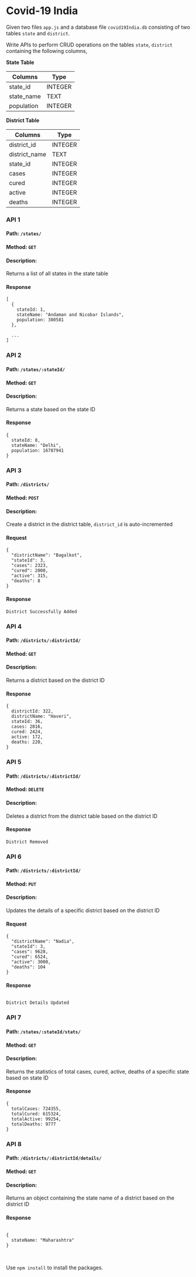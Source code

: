 # Covid-19 India

Given two files `app.js` and a database file `covid19India.db` consisting of two tables `state` and `district`.

Write APIs to perform CRUD operations on the tables `state`, `district` containing the following columns,

**State Table**

| Columns    | Type    |
| ---------- | ------- |
| state_id   | INTEGER |
| state_name | TEXT    |
| population | INTEGER |

**District Table**

| Columns       | Type    |
| ------------- | ------- |
| district_id   | INTEGER |
| district_name | TEXT    |
| state_id      | INTEGER |
| cases         | INTEGER |
| cured         | INTEGER |
| active        | INTEGER |
| deaths        | INTEGER |

### API 1

#### Path: `/states/`

#### Method: `GET`

#### Description:

Returns a list of all states in the state table

#### Response

```
[
  {
    stateId: 1,
    stateName: "Andaman and Nicobar Islands",
    population: 380581
  },

  ...
]
```

### API 2

#### Path: `/states/:stateId/`

#### Method: `GET`

#### Description:

Returns a state based on the state ID

#### Response

```
{
  stateId: 8,
  stateName: "Delhi",
  population: 16787941
}
```

### API 3

#### Path: `/districts/`

#### Method: `POST`

#### Description:

Create a district in the district table, `district_id` is auto-incremented

#### Request

```
{
  "districtName": "Bagalkot",
  "stateId": 3,
  "cases": 2323,
  "cured": 2000,
  "active": 315,
  "deaths": 8
}
```

#### Response

```
District Successfully Added
```

### API 4

#### Path: `/districts/:districtId/`

#### Method: `GET`

#### Description:

Returns a district based on the district ID

#### Response

```
{
  districtId: 322,
  districtName: "Haveri",
  stateId: 36,
  cases: 2816,
  cured: 2424,
  active: 172,
  deaths: 220,
}
```

### API 5

#### Path: `/districts/:districtId/`

#### Method: `DELETE`

#### Description:

Deletes a district from the district table based on the district ID

#### Response

```
District Removed

```

### API 6

#### Path: `/districts/:districtId/`

#### Method: `PUT`

#### Description:

Updates the details of a specific district based on the district ID

#### Request

```
{
  "districtName": "Nadia",
  "stateId": 3,
  "cases": 9628,
  "cured": 6524,
  "active": 3000,
  "deaths": 104
}
```

#### Response

```

District Details Updated

```

### API 7

#### Path: `/states/:stateId/stats/`

#### Method: `GET`

#### Description:

Returns the statistics of total cases, cured, active, deaths of a specific state based on state ID

#### Response

```
{
  totalCases: 724355,
  totalCured: 615324,
  totalActive: 99254,
  totalDeaths: 9777
}

```

### API 8

#### Path: `/districts/:districtId/details/`

#### Method: `GET`

#### Description:

Returns an object containing the state name of a district based on the district ID

#### Response

```

{
  stateName: "Maharashtra"
}

```

<br/>

Use `npm install` to install the packages.

